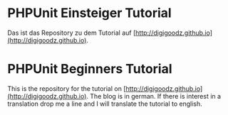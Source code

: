 # PHPUnit Einsteiger Tutorial
Das ist das Repository zu dem Tutorial auf [http://digigoodz.github.io](http://digigoodz.github.io).


# PHPUnit Beginners Tutorial
This is the repository for the tutorial on [http://digigoodz.github.io](http://digigoodz.github.io). The blog is in german.
If there is interest in a translation drop me a line and I will translate the tutorial to english.